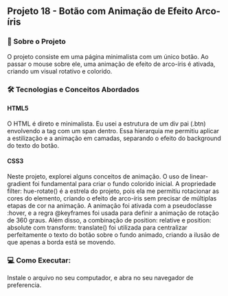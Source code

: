 ## Projeto 18 - Botão com Animação de Efeito Arco-íris

### 🚀 Sobre o Projeto

O projeto consiste em uma página minimalista com um único botão. Ao passar o mouse sobre ele, uma animação de efeito de arco-íris é ativada, criando um visual rotativo e colorido.

### 🛠️ Tecnologias e Conceitos Abordados

#### HTML5

O HTML é direto e minimalista. Eu usei a estrutura de um div pai (.btn) envolvendo a tag <a> com um span dentro. Essa hierarquia me permitiu aplicar a estilização e a animação em camadas, separando o efeito do background do texto do botão.

#### CSS3

Neste projeto, explorei alguns conceitos de animação. O uso de linear-gradient foi fundamental para criar o fundo colorido inicial. A propriedade filter: hue-rotate() é a estrela do projeto, pois ela me permitiu rotacionar as cores do elemento, criando o efeito de arco-íris sem precisar de múltiplas etapas de cor na animação. A animação foi ativada com a pseudoclasse :hover, e a regra @keyframes foi usada para definir a animação de rotação de 360 graus. Além disso, a combinação de position: relative e position: absolute com transform: translate() foi utilizada para centralizar perfeitamente o texto do botão sobre o fundo animado, criando a ilusão de que apenas a borda está se movendo.

### 💻 Como Executar:

Instale o arquivo no seu computador, e abra no seu navegador de preferencia.

